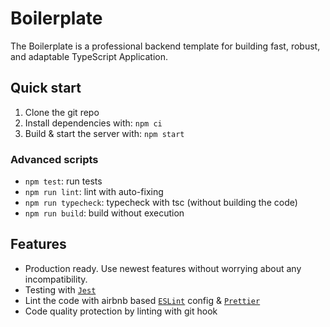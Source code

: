 # Boilerplate

The Boilerplate is a professional backend template for building fast, robust, and adaptable TypeScript Application.

## Quick start

1. Clone the git repo
2. Install dependencies with: `npm ci`
3. Build & start the server with: `npm start`

### Advanced scripts

- `npm test`: run tests
- `npm run lint`: lint with auto-fixing
- `npm run typecheck`: typecheck with tsc (without building the code)
- `npm run build`: build without execution

## Features

- Production ready. Use newest features without worrying about any incompatibility.
- Testing with [`Jest`](https://github.com/facebook/jest)
- Lint the code with airbnb based [`ESLint`](https://github.com/eslint/eslint) config & [`Prettier`](https://github.com/prettier/prettier)
- Code quality protection by linting with git hook

